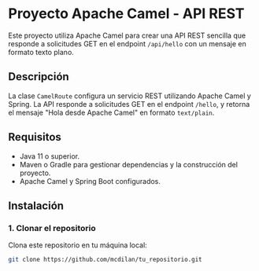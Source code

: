 # Proyecto Apache Camel - API REST

Este proyecto utiliza Apache Camel para crear una API REST sencilla que responde a solicitudes GET en el endpoint `/api/hello` con un mensaje en formato texto plano.

## Descripción

La clase `CamelRoute` configura un servicio REST utilizando Apache Camel y Spring. La API responde a solicitudes GET en el endpoint `/hello`, y retorna el mensaje "Hola desde Apache Camel" en formato `text/plain`.

## Requisitos

- Java 11 o superior.
- Maven o Gradle para gestionar dependencias y la construcción del proyecto.
- Apache Camel y Spring Boot configurados.

## Instalación

### 1. Clonar el repositorio

Clona este repositorio en tu máquina local:

```bash
git clone https://github.com/mcdilan/tu_repositorio.git
